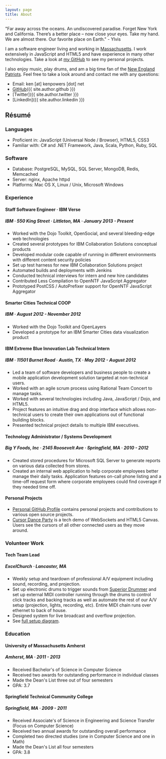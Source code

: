 ```yaml
---
layout: page
title: About
---
```


<p class="message">
  "Far away across the oceans. An undiscovered paradise. Forget New York and California. There’s a better place – now close your eyes. Take my hand. We are almost there. Our favorite place on Earth." - Ylvis
</p>

I am a software engineer living and working in [Massachusetts]. I work extensively in JavaScript and HTML5 and have experience in many other technologies. Take a look at [my GitHub][github] to see my personal projects.

I also enjoy music, play drums, and am a big time fan of the [New England Patriots][ne]. Feel free to take a look around and contact me with any questions:

* Email: ken [at] kenpowers [dot] net
* [GitHub]({{ site.author.github }})
* [Twitter]({{ site.author.twitter }})
* [LinkedIn]({{ site.author.linkedin }})

## Résumé

### Languages

* Proficient in: JavaScript (Universal Node / Browser), HTML5, CSS3
* Familiar with: C# and .NET Framework, Java, Scala, Python, Ruby, SQL

### Software

* Database: PostgreSQL, MySQL, SQL Server, MongoDB, Redis, Memcached
* Server: nginx, Apache httpd
* Platforms: Mac OS X, Linux / Unix, Microsoft Windows

### Experience

#### Staff Software Engineer &middot; IBM Verse

##### IBM &middot; 550 King Street &middot; Littleton, MA &middot; January 2013 - Present

* Worked with the Dojo Toolkit, OpenSocial, and several bleeding-edge web
  technologies
* Created several prototypes for IBM Collaboration Solutions conceptual
  products
* Developed modular code capable of running in different environments with
  different content security policies
* Set up test harness for new IBM Collaboration Solutions project
* Automated builds and deployments with Jenkins
* Conducted technical interviews for intern and new hire candidates
* Contributed Less Compilation to OpenNTF JavaScript Aggregator
* Prototyped PostCSS / AutoPrefixer support for OpenNTF JavaScript Aggregator

#### Smarter Cities Technical COOP

##### IBM &middot; August 2012 - November 2012

* Worked with the Dojo Toolkit and OpenLayers
* Developed a prototype for an IBM Smarter Cities data visualization product

#### IBM Extreme Blue Innovation Lab Technical Intern

##### IBM &middot; 11501 Burnet Road &middot; Austin, TX &middot; May 2012 - August 2012

* Led a team of software developers and business people to create a mobile
  application development solution targeted at non-technical users.
* Worked with an agile scrum process using Rational Team Concert to manage
  tasks.
* Worked with several technologies including Java, JavaScript / Dojo, and
  HTML5.
* Project features an intuitive drag and drop interface which allows
  non-technical users to create their own applications out of functional
  building blocks.
* Presented technical project details to multiple IBM executives.

#### Technology Administrator / Systems Development

##### Big Y Foods, Inc &middot; 2145 Roosevelt Ave &middot; Springfield, MA &middot; 2010 - 2012

* Created stored procedures for Microsoft SQL Server to generate reports on
  various data collected from stores.
* Created an internal web application to help corporate employees better
  manage their daily tasks. Application features on-call phone listing and a
  time-off request form where corporate employees could find coverage if they
  needed time off.

#### Personal Projects

* [Personal GitHub Profile][github] contains personal projects and contributions
  to various open source projects.
* [Cursor Dance Party][cdp] is a tech demo of WebSockets and HTML5 Canvas.
  Users see the cursors of all other connected users as they move around.

### Volunteer Work

#### Tech Team Lead

##### ExcelChurch &middot; Lancaster, MA

* Weekly setup and teardown of professional A/V equipment including sound,
  recording, and projection.
* Set up electronic drums to trigger sounds from [Superior Drummer] and set up
  external MIDI controller running through the drums to control click tracks and
  backing tracks as well as automate the rest of our A/V setup (projection,
  lights, recording, etc). Entire MIDI chain runs over ethernet to back of
  house.
* Designed system for live broadcast and overflow projection.
* See [full setup diagram][excel-setup].

### Education

#### University of Massachusetts Amherst

##### Amherst, MA &middot; 2011 - 2013

* Received Bachelor's of Science in Computer Science
* Received two awards for outstanding performance in individual classes
* Made the Dean's List three out of four semesters
* GPA: 3.7

#### Springfield Technical Community College

##### Springfield, MA &middot; 2009 - 2011

* Received Associate's of Science in Engineering and Science Transfer (Focus
  on Computer Science)
* Received two annual awards for outstanding overall performance
* Completed two directed studies (one in Computer Science and one in Math)
* Made the Dean's List all four semesters
* GPA: 3.8

[github]: https://github.com/knpwrs "knpwrs on GitHub"
[cdp]: http://www.cursordanceparty.com/ "Cursor Dance Party"
[Massachusetts]: https://www.youtube.com/watch?v=JvUMV1N7eGM
[ne]: http://www.patriots.com/ "New England Patriots"
[Superior Drummer]: http://www.toontrack.com/product/superior-drummer-2/ "ToonTrack Superior Drummer"
[excel-setup]: {{site.baseurl}}/assets/images/excel-setup-diagram.png

